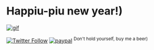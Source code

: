 # Happiu-piu new year!)

[![gif](https://user-images.githubusercontent.com/18072680/34253060-1ae25446-e657-11e7-8daa-19f57d1ebbf1.gif)](https://github.com/vaniacer/piu-piu-SH/tree/starship)

[![Twitter Follow](https://img.shields.io/twitter/follow/Vaniacer?style=social)](https://twitter.com/Vaniacer)
[![paypal](https://img.shields.io/badge/Donate-PayPal-green.svg)](https://paypal.me/sshto?locale.x=en_US) <sup>Don't hold yourself, buy me a beer)</sup>
